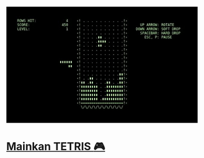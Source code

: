   ![Demo GIF](https://github.com/Kallpolo/Tetris/blob/main/public/demo.gif)

# [Mainkan TETRIS :video_game:](https://ytiurin.github.io/tetris/)
